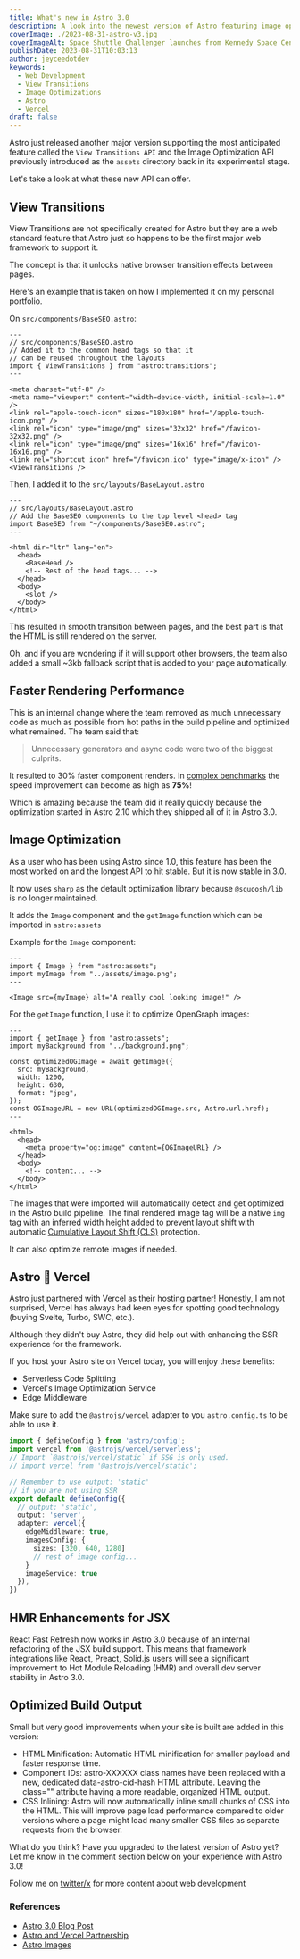 ```yaml
---
title: What's new in Astro 3.0
description: A look into the newest version of Astro featuring image optimization and the support for the View Transitions API
coverImage: ./2023-08-31-astro-v3.jpg
coverImageAlt: Space Shuttle Challenger launches from Kennedy Space Center
publishDate: 2023-08-31T10:03:13
author: jeyceedotdev
keywords:
  - Web Development
  - View Transitions
  - Image Optimizations
  - Astro
  - Vercel
draft: false
---
```


Astro just released another major version supporting the most
anticipated feature called the `View Transitions API` and the
Image Optimization API previously introduced as the `assets`
directory back in its experimental stage.

Let's take a look at what these new API can offer.

## View Transitions

View Transitions are not specifically created for Astro but
they are a web standard feature that Astro just so happens
to be the first major web framework to support it.

The concept is that it unlocks native browser transition
effects between pages.

Here's an example that is taken on how I implemented it
on my personal portfolio.

On `src/components/BaseSEO.astro`:

```astro
---
// src/components/BaseSEO.astro
// Added it to the common head tags so that it
// can be reused throughout the layouts
import { ViewTransitions } from "astro:transitions";
---

<meta charset="utf-8" />
<meta name="viewport" content="width=device-width, initial-scale=1.0" />
<link rel="apple-touch-icon" sizes="180x180" href="/apple-touch-icon.png" />
<link rel="icon" type="image/png" sizes="32x32" href="/favicon-32x32.png" />
<link rel="icon" type="image/png" sizes="16x16" href="/favicon-16x16.png" />
<link rel="shortcut icon" href="/favicon.ico" type="image/x-icon" />
<ViewTransitions />
```

Then, I added it to the `src/layouts/BaseLayout.astro`

```astro
---
// src/layouts/BaseLayout.astro
// Add the BaseSEO components to the top level <head> tag
import BaseSEO from "~/components/BaseSEO.astro";
---

<html dir="ltr" lang="en">
  <head>
    <BaseHead />
    <!-- Rest of the head tags... -->
  </head>
  <body>
    <slot />
  </body>
</html>
```

This resulted in smooth transition between pages, and the best part
is that the HTML is still rendered on the server.

Oh, and if you are wondering if it will support other browsers, the
team also added a small ~3kb fallback script that is added to your
page automatically.

## Faster Rendering Performance

This is an internal change where the team removed as much unnecessary
code as much as possible from hot paths in the build pipeline and
optimized what remained. The team said that:

> Unnecessary generators and async code were two of the biggest culprits.

It resulted to 30% faster component renders. In [complex benchmarks][benchmarks]
the speed improvement can become as high as **75%**!

Which is amazing because the team did it really quickly because the optimization
started in Astro 2.10 which they shipped all of it in Astro 3.0.

## Image Optimization

As a user who has been using Astro since 1.0, this feature has been
the most worked on and the longest API to hit stable. But it is now
stable in 3.0.

It now uses `sharp` as the default optimization library because
`@squoosh/lib` is no longer maintained.

It adds the `Image` component and the `getImage` function which can
be imported in `astro:assets`

Example for the `Image` component:

```astro
---
import { Image } from "astro:assets";
import myImage from "../assets/image.png";
---

<Image src={myImage} alt="A really cool looking image!" />
```

For the `getImage` function, I use it to optimize OpenGraph images:

```astro
---
import { getImage } from "astro:assets";
import myBackground from "../background.png";

const optimizedOGImage = await getImage({
  src: myBackground,
  width: 1200,
  height: 630,
  format: "jpeg",
});
const OGImageURL = new URL(optimizedOGImage.src, Astro.url.href);
---

<html>
  <head>
    <meta property="og:image" content={OGImageURL} />
  </head>
  <body>
    <!-- content... -->
  </body>
</html>
```

The images that were imported will automatically detect and
get optimized in the Astro build pipeline. The final rendered
image tag will be a native `img` tag with an inferred width
height added to prevent layout shift with automatic
[Cumulative Layout Shift (CLS)](https://web.dev/cls/) protection.

It can also optimize remote images if needed.

## Astro 🤝 Vercel

Astro just partnered with Vercel as their hosting partner!
Honestly, I am not surprised, Vercel has always had keen eyes
for spotting good technology (buying Svelte, Turbo, SWC, etc.).

Although they didn't buy Astro, they did help out with enhancing
the SSR experience for the framework.

If you host your Astro site on Vercel today,
you will enjoy these benefits:

- Serverless Code Splitting
- Vercel's Image Optimization Service
- Edge Middleware

Make sure to add the `@astrojs/vercel` adapter to you
`astro.config.ts` to be able to use it.

```typescript
import { defineConfig } from 'astro/config';
import vercel from '@astrojs/vercel/serverless';
// Import `@astrojs/vercel/static` if SSG is only used.
// import vercel from '@astrojs/vercel/static';

// Remember to use output: 'static'
// if you are not using SSR
export default defineConfig({
  // output: 'static',
  output: 'server',
  adapter: vercel({
    edgeMiddleware: true,
    imagesConfig: {
      sizes: [320, 640, 1280]
      // rest of image config...
    }
    imageService: true
  }),
})
```

## HMR Enhancements for JSX

React Fast Refresh now works in Astro 3.0 because of an
internal refactoring of the JSX build support. This means
that framework integrations like React, Preact, Solid.js
users will see a significant improvement to Hot Module Reloading (HMR)
and overall dev server stability in Astro 3.0.

## Optimized Build Output

Small but very good improvements when your site is built are added
in this version:

- HTML Minification: Automatic HTML minification for smaller payload
  and faster response time.
- Component IDs: astro-XXXXXX class names have been replaced with a
  new, dedicated data-astro-cid-hash HTML attribute. Leaving the
  class="" attribute having a more readable, organized HTML output.
- CSS Inlining: Astro will now automatically inline small chunks of
  CSS into the HTML. This will improve page load performance compared
  to older versions where a page might load many smaller CSS files as
  separate requests from the browser.

What do you think? Have you upgraded to the latest version of Astro yet?
Let me know in the comment section below on your experience with Astro 3.0!

Follow me on [twitter/x](https://x.com/jeyceedotdev) for more content about web development

### References

- [Astro 3.0 Blog Post](https://astro.build/blog/astro-3/)
- [Astro and Vercel Partnership](https://astro.build/blog/vercel-official-hosting-partner/)
- [Astro Images](https://astro.build/blog/images/)

[benchmarks]: https://gist.github.com/bluwy/0cf63b46915244477cea91c7b34e90ec
